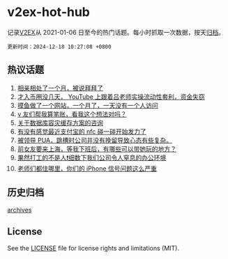 # v2ex-hot-hub

 记录[V2EX](https://www.v2ex.com/)从 2021-01-06 日至今的热门话题。每小时抓取一次数据，按天[归档](archives)。

`更新时间：2024-12-18 10:27:08 +0800`

## 热议话题

1. [相亲相处了一个月，被说拜拜了](https://www.v2ex.com/t/1098312)
1. [才入币圈没几天， YouTube 上跟着吕老师实操流动性套利，资金失窃](https://www.v2ex.com/t/1098150)
1. [摸鱼做了一个网站，一个月了，一天没有一个人访问](https://www.v2ex.com/t/1098265)
1. [v 友们帮我算笔账，看我这个想法对吗？](https://www.v2ex.com/t/1098192)
1. [关于数据库容灾缓存方案的咨询](https://www.v2ex.com/t/1098113)
1. [有没有感觉最近支付宝的 nfc 碰一碰开始发力了](https://www.v2ex.com/t/1098268)
1. [被领导 PUA，跳槽时公司并没有挽留导致心态有些复杂。](https://www.v2ex.com/t/1098141)
1. [前女友要来上海，等我下班后，有哪些可以带她玩的地方？](https://www.v2ex.com/t/1098277)
1. [果然打工的不是人❗️细数下我们公司令人窒息的办公环境](https://www.v2ex.com/t/1098177)
1. [老师们都住哪里，你们的 iPhone 信号问题这么严重](https://www.v2ex.com/t/1098290)

## 历史归档

[archives](archives)

## License

See the [LICENSE](LICENSE) file for license rights and limitations (MIT).
